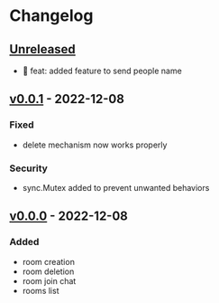 # Changelog

## [Unreleased]

- 🎉 feat: added feature to send people name

## [v0.0.1] - 2022-12-08

### Fixed

- delete mechanism now works properly

### Security

- sync.Mutex added to prevent unwanted behaviors

## [v0.0.0] - 2022-12-08

### Added

- room creation
- room deletion
- room join chat
- rooms list

<!-- Versions -->
[v0.0.1]: https://github.com/maktoobgar/golang_socket/releases/tag/v0.0.1
[v0.0.0]: https://github.com/maktoobgar/golang_socket/releases/tag/v0.0.0
[unreleased]: https://github.com/maktoobgar/golang_socket/compare/v0.0.1...HEAD
<!-- ## [0.0.2] - 2022-12-07

### Added

- /


### Changed

### Deprecated

### Removed

### Fixed

### Security

## [0.0.1] - 2022-12-07

- initial release -->

<!-- Links -->
<!-- [keep a changelog]: https://keepachangelog.com/en/1.0.0/
[semantic versioning]: https://semver.org/spec/v2.0.0.html -->

<!-- Versions -->
<!-- [unreleased]: https://github.com/Author/Repository/compare/v0.0.2...HEAD
[0.0.2]: https://github.com/Author/Repository/compare/v0.0.1...v0.0.2
[0.0.1]: https://github.com/Author/Repository/releases/tag/v0.0.1 -->
